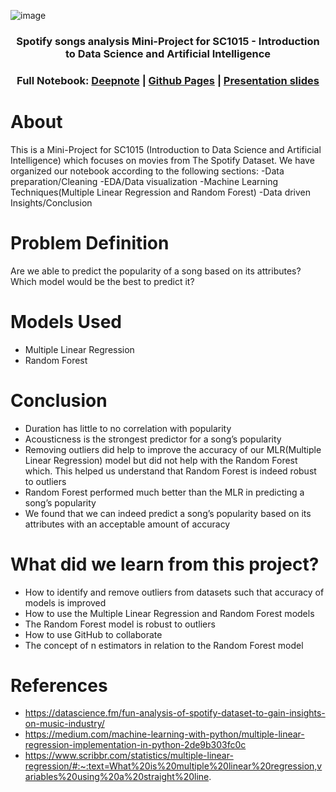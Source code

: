![image](https://user-images.githubusercontent.com/127273523/233362488-c313a575-baef-447d-ae40-7f178541c62c.png)

### <p align="center"> Spotify songs analysis Mini-Project for SC1015 - Introduction to Data Science and Artificial Intelligence </p>
### <p align="center"> Full Notebook: [Deepnote](https://deepnote.com/@sharpwoofer/Spotify-Song-fbb651de-0180-4974-bf12-6b77f183dd37)  | [Github Pages](https://sharpwoofer.github.io/spotify-song-popularity/) | [Presentation slides](https://www.canva.com/design/DAFfARgqvcs/cMUSk1pxaLH1cBAjkfyZ4w/view?utm_content=DAFfARgqvcs&utm_campaign=designshare&utm_medium=link&utm_source=publishsharelink)</p>

# About

This is a Mini-Project for SC1015 (Introduction to Data Science and Artificial Intelligence) which focuses on movies from The Spotify Dataset. We have organized our notebook according to the following sections:
-Data preparation/Cleaning
-EDA/Data visualization
-Machine Learning Techniques(Multiple Linear Regression and Random Forest)
-Data driven Insights/Conclusion

# Problem Definition

Are we able to predict the popularity of a song based on its attributes? Which model would be the best to predict it?

# Models Used
- Multiple Linear Regression
- Random Forest

# Conclusion
- Duration has little to no correlation with popularity
- Acousticness is the strongest predictor for a song’s popularity
- Removing outliers did help to improve the accuracy of our MLR(Multiple Linear Regression) model but did not help with the Random Forest which. This   helped us understand that Random Forest is indeed robust to outliers
- Random Forest performed much better than the MLR in predicting a song’s popularity
- We found that we can indeed predict a song’s popularity based on its attributes with an acceptable amount of accuracy

# What did we learn from this project?
- How to identify and remove outliers from datasets such that accuracy of models is improved
- How to use the Multiple Linear Regression and Random Forest models
- The Random Forest model is robust to outliers
- How to use GitHub to collaborate 
- The concept of n estimators in relation to the Random Forest model

# References
- https://datascience.fm/fun-analysis-of-spotify-dataset-to-gain-insights-on-music-industry/
- https://medium.com/machine-learning-with-python/multiple-linear-regression-implementation-in-python-2de9b303fc0c
- https://www.scribbr.com/statistics/multiple-linear-regression/#:~:text=What%20is%20multiple%20linear%20regression,variables%20using%20a%20straight%20line.

